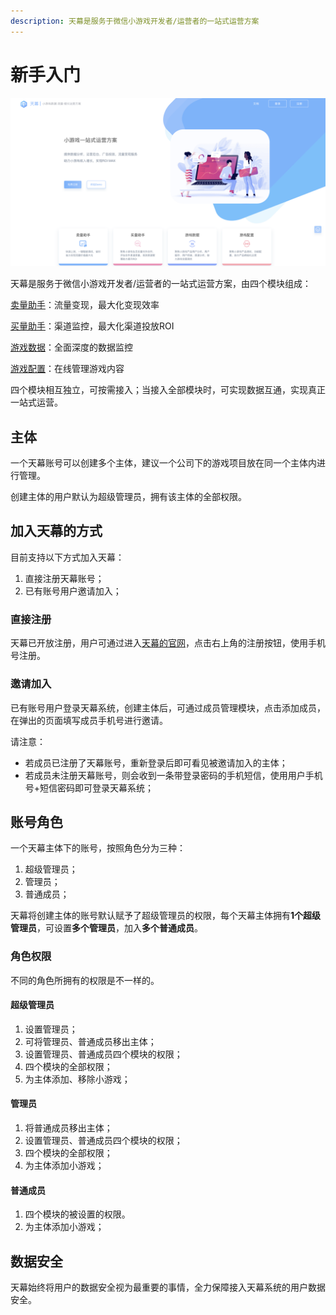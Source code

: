 ```yaml
---
description: 天幕是服务于微信小游戏开发者/运营者的一站式运营方案
---
```


# 新手入门

![](.gitbook/assets/image%20%28101%29.png)

天幕是服务于微信小游戏开发者/运营者的一站式运营方案，由四个模块组成：

[卖量助手](selling/)：流量变现，最大化变现效率

[买量助手](channel/)：渠道监控，最大化渠道投放ROI

[游戏数据](game-data/)：全面深度的数据监控

[游戏配置](game-set/)：在线管理游戏内容

四个模块相互独立，可按需接入；当接入全部模块时，可实现数据互通，实现真正一站式运营。

## 主体

一个天幕账号可以创建多个主体，建议一个公司下的游戏项目放在同一个主体内进行管理。

创建主体的用户默认为超级管理员，拥有该主体的全部权限。

## 加入天幕的方式

目前支持以下方式加入天幕：

1. 直接注册天幕账号；
2. 已有账号用户邀请加入；

### **直接注册**

天幕已开放注册，用户可通过进入[天幕的官网](https://www.skysriver.com/)，点击右上角的注册按钮，使用手机号注册。

### **邀请加入**

已有账号用户登录天幕系统，创建主体后，可通过成员管理模块，点击添加成员，在弹出的页面填写成员手机号进行邀请。

请注意：

* 若成员已注册了天幕账号，重新登录后即可看见被邀请加入的主体；
* 若成员未注册天幕账号，则会收到一条带登录密码的手机短信，使用用户手机号+短信密码即可登录天幕系统；

## 账号角色

一个天幕主体下的账号，按照角色分为三种：

1. 超级管理员；
2. 管理员；
3. 普通成员；

天幕将创建主体的账号默认赋予了超级管理员的权限，每个天幕主体拥有**1个超级管理员**，可设置**多个管理员**，加入**多个普通成员**。

### 角色权限

不同的角色所拥有的权限是不一样的。

#### **超级管理员**

1. 设置管理员；
2. 可将管理员、普通成员移出主体；
3. 设置管理员、普通成员四个模块的权限；
4. 四个模块的全部权限；
5. 为主体添加、移除小游戏；

#### **管理员**

1. 将普通成员移出主体；
2. 设置管理员、普通成员四个模块的权限；
3. 四个模块的全部权限；
4. 为主体添加小游戏；

#### **普通成员**

1. 四个模块的被设置的权限。
2. 为主体添加小游戏；

## 数据安全

天幕始终将用户的数据安全视为最重要的事情，全力保障接入天幕系统的用户数据安全。

